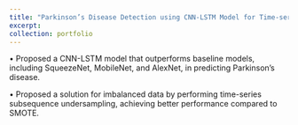 ```yaml
---
title: "Parkinson’s Disease Detection using CNN-LSTM Model for Time-series Keystroke Data"
excerpt: 
collection: portfolio
---
```



• Proposed a CNN-LSTM model that outperforms baseline models, including SqueezeNet, MobileNet, and AlexNet,
in predicting Parkinson’s disease.

• Proposed a solution for imbalanced data by performing time-series subsequence undersampling, achieving better
performance compared to SMOTE.
